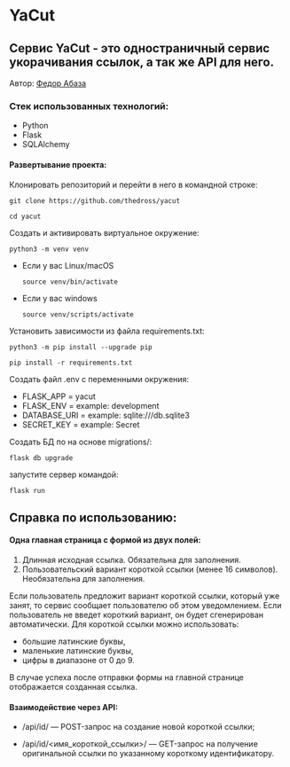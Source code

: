 # YaCut

## Сервис YaCut - это одностраничный сервис укорачивания ссылок, а так же API для него.

Автор: [Федор Абаза](https://github.com/thedross)


### Стек использованных технологий:

- Python
- Flask
- SQLAlchemy

#### Развертывание проекта:

Клонировать репозиторий и перейти в него в командной строке:

```
git clone https://github.com/thedross/yacut
```

```
cd yacut
```

Cоздать и активировать виртуальное окружение:

```
python3 -m venv venv
```

* Если у вас Linux/macOS

    ```
    source venv/bin/activate
    ```

* Если у вас windows

    ```
    source venv/scripts/activate
    ```

Установить зависимости из файла requirements.txt:

```
python3 -m pip install --upgrade pip
```

```
pip install -r requirements.txt
```

Создать файл .env с переменными окружения:

- FLASK_APP = yacut
- FLASK_ENV = example: development
- DATABASE_URI = example: sqlite:///db.sqlite3
- SECRET_KEY = example: Secret

Создать БД по на основе migrations/:

```
flask db upgrade
```
запустите сервер командой:
```
flask run
```


## Справка по использованию:

#### Одна главная страница с формой из двух полей:
  1. Длинная исходная ссылка. Обязательна для заполнения.
  2. Пользовательский вариант короткой ссылки (менее 16 символов). Необязательна для заполнения.

Если пользователь предложит вариант короткой ссылки, который уже занят, то сервис сообщает пользователю об этом уведомлением.
Если пользователь не введет короткий вариант, он будет сгенерирован автоматически.
Для короткой ссылки можно использовать:
  - большие латинские буквы,
  - маленькие латинские буквы,
  - цифры в диапазоне от 0 до 9.

В случае успеха после отправки формы на главной странице отображается созданная ссылка.

#### Взаимодействие через API:

  - /api/id/ — POST-запрос на создание новой короткой ссылки;
  
  - /api/id/<имя_короткой_ссылки>/ — GET-запрос на получение оригинальной ссылки по указанному короткому идентификатору.